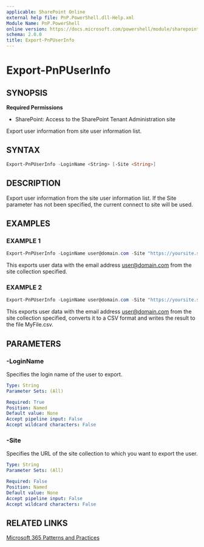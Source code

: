 ```yaml
---
applicable: SharePoint Online
external help file: PnP.PowerShell.dll-Help.xml
Module Name: PnP.PowerShell
online version: https://docs.microsoft.com/powershell/module/sharepoint-pnp/export-pnpuserinfo
schema: 2.0.0
title: Export-PnPUserInfo
---
```


# Export-PnPUserInfo

## SYNOPSIS

**Required Permissions**

* SharePoint: Access to the SharePoint Tenant Administration site

Export user information from site user information list.

## SYNTAX

```powershell
Export-PnPUserInfo -LoginName <String> [-Site <String>]
```

## DESCRIPTION

Export user information from the site user information list. If the Site parameter has not been specified, the current connect to site will be used.


## EXAMPLES

### EXAMPLE 1
```powershell
Export-PnPUserInfo -LoginName user@domain.com -Site "https://yoursite.sharepoint.com/sites/team"
```

This exports user data with the email address user@domain.com from the site collection specified.

### EXAMPLE 2
```powershell
Export-PnPUserInfo -LoginName user@domain.com -Site "https://yoursite.sharepoint.com/sites/team" | ConvertTo-Csv | Out-File MyFile.csv
```

This exports user data with the email address user@domain.com from the site collection specified, converts it to a CSV format and writes the result to the file MyFile.csv.

## PARAMETERS

### -LoginName
Specifies the login name of the user to export.

```yaml
Type: String
Parameter Sets: (All)

Required: True
Position: Named
Default value: None
Accept pipeline input: False
Accept wildcard characters: False
```

### -Site
Specifies the URL of the site collection to which you want to export the user.

```yaml
Type: String
Parameter Sets: (All)

Required: False
Position: Named
Default value: None
Accept pipeline input: False
Accept wildcard characters: False
```

## RELATED LINKS

[Microsoft 365 Patterns and Practices](https://aka.ms/m365pnp)